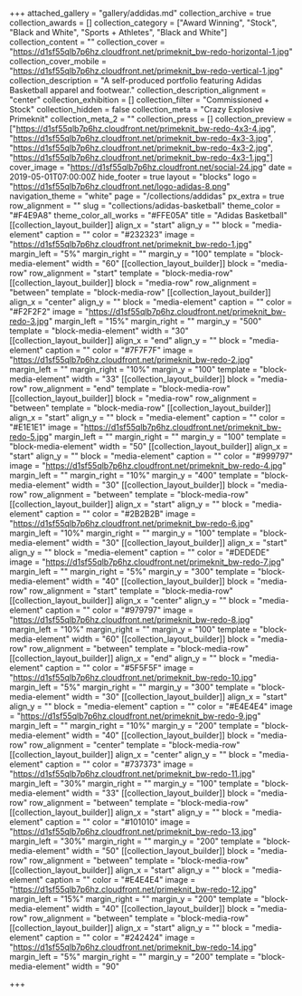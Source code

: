 +++
attached_gallery = "gallery/addidas.md"
collection_archive = true
collection_awards = []
collection_category = ["Award Winning", "Stock", "Black and White", "Sports + Athletes", "Black and White"]
collection_content = ""
collection_cover = "https://d1sf55qlb7p6hz.cloudfront.net/primeknit_bw-redo-horizontal-1.jpg"
collection_cover_mobile = "https://d1sf55qlb7p6hz.cloudfront.net/primeknit_bw-redo-vertical-1.jpg"
collection_description = "A self-produced portfolio featuring Adidas Basketball apparel and footwear."
collection_description_alignment = "center"
collection_exhibition = []
collection_filter = "Commissioned + Stock"
collection_hidden = false
collection_meta = "Crazy Explosive Primeknit"
collection_meta_2 = ""
collection_press = []
collection_preview = ["https://d1sf55qlb7p6hz.cloudfront.net/primeknit_bw-redo-4x3-4.jpg", "https://d1sf55qlb7p6hz.cloudfront.net/primeknit_bw-redo-4x3-3.jpg", "https://d1sf55qlb7p6hz.cloudfront.net/primeknit_bw-redo-4x3-2.jpg", "https://d1sf55qlb7p6hz.cloudfront.net/primeknit_bw-redo-4x3-1.jpg"]
cover_image = "https://d1sf55qlb7p6hz.cloudfront.net/social-24.jpg"
date = 2019-05-01T07:00:00Z
hide_footer = true
layout = "blocks"
logo = "https://d1sf55qlb7p6hz.cloudfront.net/logo-adidas-8.png"
navigation_theme = "white"
page = "/collections/addidas"
px_extra = true
row_alignment = ""
slug = "collections/adidas-basketball"
theme_color = "#F4E9A8"
theme_color_all_works = "#FFE05A"
title = "Adidas Basketball"
[[collection_layout_builder]]
align_x = "start"
align_y = ""
block = "media-element"
caption = ""
color = "#232323"
image = "https://d1sf55qlb7p6hz.cloudfront.net/primeknit_bw-redo-1.jpg"
margin_left = "5%"
margin_right = ""
margin_y = "100"
template = "block-media-element"
width = "60"
[[collection_layout_builder]]
block = "media-row"
row_alignment = "start"
template = "block-media-row"
[[collection_layout_builder]]
block = "media-row"
row_alignment = "between"
template = "block-media-row"
[[collection_layout_builder]]
align_x = "center"
align_y = ""
block = "media-element"
caption = ""
color = "#F2F2F2"
image = "https://d1sf55qlb7p6hz.cloudfront.net/primeknit_bw-redo-3.jpg"
margin_left = "15%"
margin_right = ""
margin_y = "500"
template = "block-media-element"
width = "30"
[[collection_layout_builder]]
align_x = "end"
align_y = ""
block = "media-element"
caption = ""
color = "#7F7F7F"
image = "https://d1sf55qlb7p6hz.cloudfront.net/primeknit_bw-redo-2.jpg"
margin_left = ""
margin_right = "10%"
margin_y = "100"
template = "block-media-element"
width = "33"
[[collection_layout_builder]]
block = "media-row"
row_alignment = "end"
template = "block-media-row"
[[collection_layout_builder]]
block = "media-row"
row_alignment = "between"
template = "block-media-row"
[[collection_layout_builder]]
align_x = "start"
align_y = ""
block = "media-element"
caption = ""
color = "#E1E1E1"
image = "https://d1sf55qlb7p6hz.cloudfront.net/primeknit_bw-redo-5.jpg"
margin_left = ""
margin_right = ""
margin_y = "100"
template = "block-media-element"
width = "50"
[[collection_layout_builder]]
align_x = "start"
align_y = ""
block = "media-element"
caption = ""
color = "#999797"
image = "https://d1sf55qlb7p6hz.cloudfront.net/primeknit_bw-redo-4.jpg"
margin_left = ""
margin_right = "10%"
margin_y = "400"
template = "block-media-element"
width = "30"
[[collection_layout_builder]]
block = "media-row"
row_alignment = "between"
template = "block-media-row"
[[collection_layout_builder]]
align_x = "start"
align_y = ""
block = "media-element"
caption = ""
color = "#2B2B2B"
image = "https://d1sf55qlb7p6hz.cloudfront.net/primeknit_bw-redo-6.jpg"
margin_left = "10%"
margin_right = ""
margin_y = "100"
template = "block-media-element"
width = "30"
[[collection_layout_builder]]
align_x = "start"
align_y = ""
block = "media-element"
caption = ""
color = "#DEDEDE"
image = "https://d1sf55qlb7p6hz.cloudfront.net/primeknit_bw-redo-7.jpg"
margin_left = ""
margin_right = "5%"
margin_y = "300"
template = "block-media-element"
width = "40"
[[collection_layout_builder]]
block = "media-row"
row_alignment = "start"
template = "block-media-row"
[[collection_layout_builder]]
align_x = "center"
align_y = ""
block = "media-element"
caption = ""
color = "#979797"
image = "https://d1sf55qlb7p6hz.cloudfront.net/primeknit_bw-redo-8.jpg"
margin_left = "10%"
margin_right = ""
margin_y = "100"
template = "block-media-element"
width = "60"
[[collection_layout_builder]]
block = "media-row"
row_alignment = "between"
template = "block-media-row"
[[collection_layout_builder]]
align_x = "end"
align_y = ""
block = "media-element"
caption = ""
color = "#5F5F5F"
image = "https://d1sf55qlb7p6hz.cloudfront.net/primeknit_bw-redo-10.jpg"
margin_left = "5%"
margin_right = ""
margin_y = "300"
template = "block-media-element"
width = "30"
[[collection_layout_builder]]
align_x = "start"
align_y = ""
block = "media-element"
caption = ""
color = "#E4E4E4"
image = "https://d1sf55qlb7p6hz.cloudfront.net/primeknit_bw-redo-9.jpg"
margin_left = ""
margin_right = "10%"
margin_y = "200"
template = "block-media-element"
width = "40"
[[collection_layout_builder]]
block = "media-row"
row_alignment = "center"
template = "block-media-row"
[[collection_layout_builder]]
align_x = "center"
align_y = ""
block = "media-element"
caption = ""
color = "#737373"
image = "https://d1sf55qlb7p6hz.cloudfront.net/primeknit_bw-redo-11.jpg"
margin_left = "30%"
margin_right = ""
margin_y = "100"
template = "block-media-element"
width = "33"
[[collection_layout_builder]]
block = "media-row"
row_alignment = "between"
template = "block-media-row"
[[collection_layout_builder]]
align_x = "start"
align_y = ""
block = "media-element"
caption = ""
color = "#101010"
image = "https://d1sf55qlb7p6hz.cloudfront.net/primeknit_bw-redo-13.jpg"
margin_left = "30%"
margin_right = ""
margin_y = "200"
template = "block-media-element"
width = "50"
[[collection_layout_builder]]
block = "media-row"
row_alignment = "between"
template = "block-media-row"
[[collection_layout_builder]]
align_x = "start"
align_y = ""
block = "media-element"
caption = ""
color = "#E4E4E4"
image = "https://d1sf55qlb7p6hz.cloudfront.net/primeknit_bw-redo-12.jpg"
margin_left = "15%"
margin_right = ""
margin_y = "200"
template = "block-media-element"
width = "40"
[[collection_layout_builder]]
block = "media-row"
row_alignment = "between"
template = "block-media-row"
[[collection_layout_builder]]
align_x = "start"
align_y = ""
block = "media-element"
caption = ""
color = "#242424"
image = "https://d1sf55qlb7p6hz.cloudfront.net/primeknit_bw-redo-14.jpg"
margin_left = "5%"
margin_right = ""
margin_y = "200"
template = "block-media-element"
width = "90"

+++

